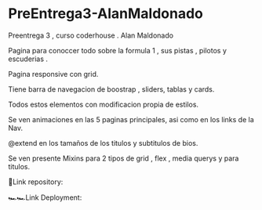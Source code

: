 # PreEntrega3-AlanMaldonado
Preentrega 3 , curso coderhouse . Alan Maldonado

Pagina para conoccer todo sobre la formula 1 , sus pistas , pilotos y escuderias .

Pagina responsive con grid.

Tiene barra de navegacion de boostrap , sliders, tablas y cards.

Todos estos elementos con modificacion propia de estilos.

Se ven animaciones en las 5 paginas principales, asi como en los links de la Nav.

@extend en los tamaños de los titulos y subtitulos de bios.

Se ven presente Mixins para 2 tipos de grid , flex , media querys y para titulos.

🚥Link repository:

🏎️🏎️Link Deployment: 
